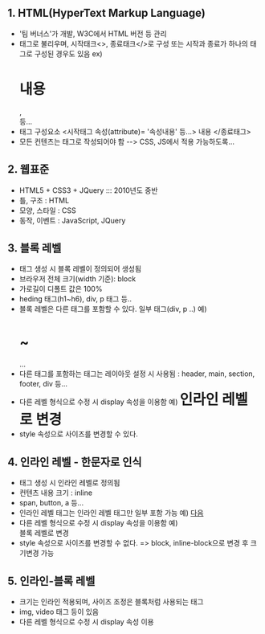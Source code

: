 ## 1. HTML(HyperText Markup Language)
- '팀 버너스'가 개발, W3C에서 HTML 버전 등 관리
- 태그로 불리우며, 시작태크<>, 종료태크</>로 구성
  또는 시작과 종료가 하나의 태그로 구성된 경우도 있음
  ex) <h1>내용</h1>, <br/> 등...
- 태그 구성요소
  <시작태그 속성(attribute)= '속성내용' 등...> 내용 </종료태그>
- 모든 컨텐츠는 태그로 작성되어야 함 --> CSS, JS에서 적용 가능하도록...

## 2. 웹표준
- HTML5 + CSS3 + JQuery ::: 2010년도 중반
- 틀, 구조 : HTML
- 모양, 스타일 : CSS
- 동작, 이벤트 : JavaScript, JQuery

## 3. 블록 레벨
- 태그 생성 시 블록 레벨이 정의되어 생성됨
- 브라우저 전체 크기(width 기준): block
- 가로길이 디폴트 값은 100%
- heding 태그(h1~h6), div, p 태그 등..
- 블록 레벨은 다른 태그를 포함할 수 있다. 일부 태그(div, p ..)
  예) <div>
        <h1>~</h1>
        ...
      </div>
- 다른 태그를 포함하는 태그는 레이아웃 설정 시 사용됨
  : header, main, section, footer, div 등...
- 다른 레벨 형식으로 수정 시 display 속성을 이용함
  예) <h1 style="display:inline;">인라인 레벨로 변경</h1>
- style 속성으로 사이즈를 변경할 수 있다.

## 4. 인라인 레벨 - 한문자로 인식
- 태그 생성 시 인라인 레벨로 정의됨
- 컨텐츠 내용 크기 : inline
- span, button, a 등...
- 인라인 레벨 태그는 인라인 레벨 태그만 일부 포함 가능
  예) <span> <a href="">다음</a> </span>
- 다른 레벨 형식으로 수정 시 display 속성을 이용함
  예) <span style="display:block;"> 블록 레벨로 변경 </span>
- style 속성으로 사이즈를 변경할 수 없다. => block, inline-block으로 변경 후 크기변경 가능

## 5. 인라인-블록 레벨 
- 크기는 인라인 적용되며, 사이즈 조정은 블록처럼 사용되는 태그
- img, video 태그 등이 있음
- 다른 레벨 형식으로 수정 시 display 속성 이용